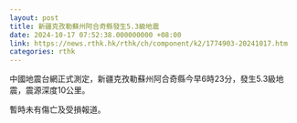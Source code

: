 ```yaml
---
layout: post
title: 新疆克孜勒蘇州阿合奇縣發生5.3級地震
date: 2024-10-17 07:52:38.000000000 +08:00
link: https://news.rthk.hk/rthk/ch/component/k2/1774903-20241017.htm
categories: rthk
---
```


中國地震台網正式測定，新疆克孜勒蘇州阿合奇縣今早6時23分，發生5.3級地震，震源深度10公里。

暫時未有傷亡及受損報道。
